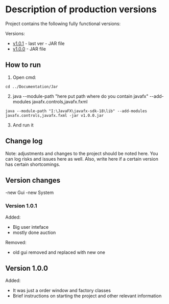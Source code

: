 # Description of production versions

Project contains the following fully functional versions:

Versions:

* [v1.0.1](jar/v1.0.1.jar)  - last ver - JAR file
* [v1.0.0](jar/v1.0.0.jar)  - JAR file

## How to run

1. Open cmd:
```
cd ../Documentation/Jar
```
2. java --module-path "here put path where do you contain javafx" --add-modules javafx.controls,javafx.fxml

```
java --module-path "I:\JavaFX\javafx-sdk-18\lib" --add-modules javafx.controls,javafx.fxml -jar v1.0.0.jar
```
3. And run it

## Change log

​Note: adjustments and changes to the project should be noted here​. You can log risks and issues here as well​. Also, write here if a certain version has certain shortcomings.

## Version changes

-new Gui
-new System

### Version 1.0.1

Added:

* Big user inteface
* mostly done auction
  
Removed:

* old gui removed and replaced with new one

## Version 1.0.0

Added:

* It was just a order window and factory classes
* Brief instructions on starting the project and other relevant information
